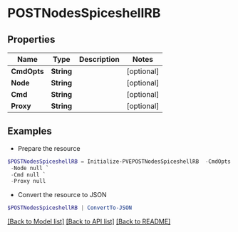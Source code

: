 # POSTNodesSpiceshellRB
## Properties

Name | Type | Description | Notes
------------ | ------------- | ------------- | -------------
**CmdOpts** | **String** |  | [optional] 
**Node** | **String** |  | [optional] 
**Cmd** | **String** |  | [optional] 
**Proxy** | **String** |  | [optional] 

## Examples

- Prepare the resource
```powershell
$POSTNodesSpiceshellRB = Initialize-PVEPOSTNodesSpiceshellRB  -CmdOpts null `
 -Node null `
 -Cmd null `
 -Proxy null
```

- Convert the resource to JSON
```powershell
$POSTNodesSpiceshellRB | ConvertTo-JSON
```

[[Back to Model list]](../README.md#documentation-for-models) [[Back to API list]](../README.md#documentation-for-api-endpoints) [[Back to README]](../README.md)

